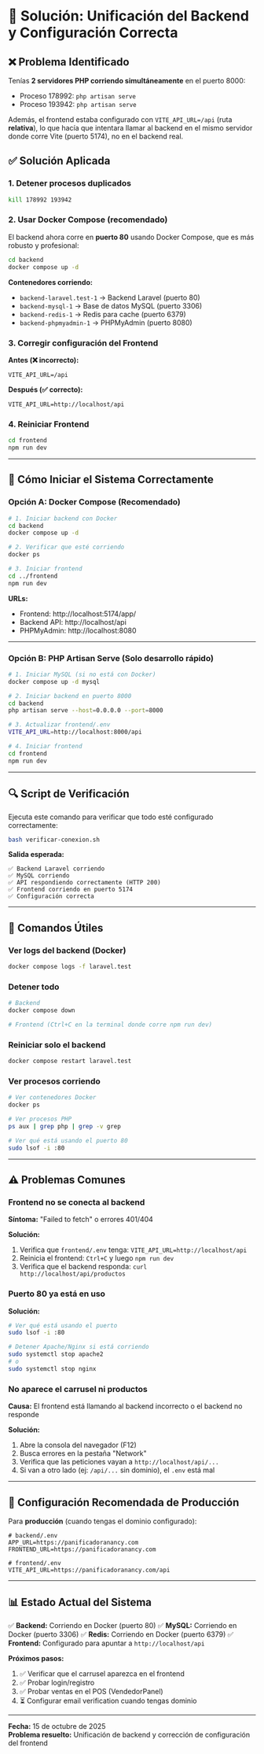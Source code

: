 # 🔧 Solución: Unificación del Backend y Configuración Correcta

## ❌ Problema Identificado

Tenías **2 servidores PHP corriendo simultáneamente** en el puerto 8000:
- Proceso 178992: `php artisan serve`
- Proceso 193942: `php artisan serve`

Además, el frontend estaba configurado con `VITE_API_URL=/api` (ruta **relativa**), lo que hacía que intentara llamar al backend en el mismo servidor donde corre Vite (puerto 5174), no en el backend real.

## ✅ Solución Aplicada

### 1. **Detener procesos duplicados**
```bash
kill 178992 193942
```

### 2. **Usar Docker Compose (recomendado)**
El backend ahora corre en **puerto 80** usando Docker Compose, que es más robusto y profesional:

```bash
cd backend
docker compose up -d
```

**Contenedores corriendo:**
- `backend-laravel.test-1` → Backend Laravel (puerto 80)
- `backend-mysql-1` → Base de datos MySQL (puerto 3306)
- `backend-redis-1` → Redis para cache (puerto 6379)
- `backend-phpmyadmin-1` → PHPMyAdmin (puerto 8080)

### 3. **Corregir configuración del Frontend**

**Antes (❌ incorrecto):**
```env
VITE_API_URL=/api
```

**Después (✅ correcto):**
```env
VITE_API_URL=http://localhost/api
```

### 4. **Reiniciar Frontend**
```bash
cd frontend
npm run dev
```

---

## 🚀 Cómo Iniciar el Sistema Correctamente

### **Opción A: Docker Compose (Recomendado)**

```bash
# 1. Iniciar backend con Docker
cd backend
docker compose up -d

# 2. Verificar que esté corriendo
docker ps

# 3. Iniciar frontend
cd ../frontend
npm run dev
```

**URLs:**
- Frontend: http://localhost:5174/app/
- Backend API: http://localhost/api
- PHPMyAdmin: http://localhost:8080

---

### **Opción B: PHP Artisan Serve (Solo desarrollo rápido)**

```bash
# 1. Iniciar MySQL (si no está con Docker)
docker compose up -d mysql

# 2. Iniciar backend en puerto 8000
cd backend
php artisan serve --host=0.0.0.0 --port=8000

# 3. Actualizar frontend/.env
VITE_API_URL=http://localhost:8000/api

# 4. Iniciar frontend
cd frontend
npm run dev
```

---

## 🔍 Script de Verificación

Ejecuta este comando para verificar que todo esté configurado correctamente:

```bash
bash verificar-conexion.sh
```

**Salida esperada:**
```
✅ Backend Laravel corriendo
✅ MySQL corriendo
✅ API respondiendo correctamente (HTTP 200)
✅ Frontend corriendo en puerto 5174
✅ Configuración correcta
```

---

## 📝 Comandos Útiles

### Ver logs del backend (Docker)
```bash
docker compose logs -f laravel.test
```

### Detener todo
```bash
# Backend
docker compose down

# Frontend (Ctrl+C en la terminal donde corre npm run dev)
```

### Reiniciar solo el backend
```bash
docker compose restart laravel.test
```

### Ver procesos corriendo
```bash
# Ver contenedores Docker
docker ps

# Ver procesos PHP
ps aux | grep php | grep -v grep

# Ver qué está usando el puerto 80
sudo lsof -i :80
```

---

## ⚠️ Problemas Comunes

### Frontend no se conecta al backend

**Síntoma:** "Failed to fetch" o errores 401/404

**Solución:**
1. Verifica que `frontend/.env` tenga: `VITE_API_URL=http://localhost/api`
2. Reinicia el frontend: `Ctrl+C` y luego `npm run dev`
3. Verifica que el backend responda: `curl http://localhost/api/productos`

### Puerto 80 ya está en uso

**Solución:**
```bash
# Ver qué está usando el puerto
sudo lsof -i :80

# Detener Apache/Nginx si está corriendo
sudo systemctl stop apache2
# o
sudo systemctl stop nginx
```

### No aparece el carrusel ni productos

**Causa:** El frontend está llamando al backend incorrecto o el backend no responde

**Solución:**
1. Abre la consola del navegador (F12)
2. Busca errores en la pestaña "Network"
3. Verifica que las peticiones vayan a `http://localhost/api/...`
4. Si van a otro lado (ej: `/api/...` sin dominio), el `.env` está mal

---

## 🎯 Configuración Recomendada de Producción

Para **producción** (cuando tengas el dominio configurado):

```env
# backend/.env
APP_URL=https://panificadoranancy.com
FRONTEND_URL=https://panificadoranancy.com

# frontend/.env
VITE_API_URL=https://panificadoranancy.com/api
```

---

## 📊 Estado Actual del Sistema

✅ **Backend:** Corriendo en Docker (puerto 80)
✅ **MySQL:** Corriendo en Docker (puerto 3306)
✅ **Redis:** Corriendo en Docker (puerto 6379)
✅ **Frontend:** Configurado para apuntar a `http://localhost/api`

**Próximos pasos:**
1. ✅ Verificar que el carrusel aparezca en el frontend
2. ✅ Probar login/registro
3. ✅ Probar ventas en el POS (VendedorPanel)
4. ⏳ Configurar email verification cuando tengas dominio

---

**Fecha:** 15 de octubre de 2025  
**Problema resuelto:** Unificación de backend y corrección de configuración del frontend
